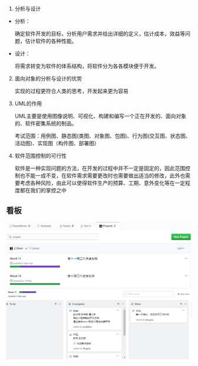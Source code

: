 1. 分析与设计
+ 分析：

    确定软件开发的目标，分析用户需求并给出详细的定义，估计成本，效益等问题，估计软件的各种性能。
+ 设计：

    将需求转变为软件的体系结构，将软件分为各各模块便于开发。

2. 面向对象的分析与设计的优势

    实现的过程更符合人类的思考，开发起来更为容易

3. UML的作用

    UML主要是使用图像说明、可视化、构建和编写一个正在开发的、面向对象的、软件密集系统的制品。

    考试范围：用例图、静态图(类图、对象图、包图)、行为图(交互图、状态图、活动图)、实现图（构件图、部署图）

4. 软件范围控制的可行性

    软件是一种实现问题的方法，在开发的过程中并不一定是固定的，因此范围控制也不能一成不变，在软件需求需要更改时也需要做出适当的修改，此外也需要考虑各种风险，由此可以使得软件生产的预算、工期、意外变化等在一定程度都在我们的掌控之中

## 看板
![看板](https://raw.githubusercontent.com/SO4P/SSAD_HW2/master/%E7%9C%8B%E6%9D%BF.PNG)
![看板2](https://raw.githubusercontent.com/SO4P/SSAD_HW2/master/%E7%9C%8B%E6%9D%BF2.PNG)
